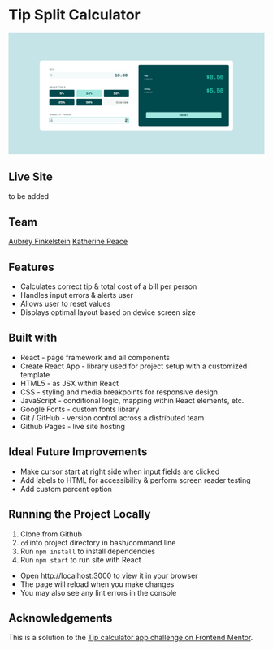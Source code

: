 # Tip Split Calculator

![screenshot](./public/screenshot.png "project screenshot")

## Live Site

to be added

## Team

[Aubrey Finkelstein](https://github.com/a-fink)
[Katherine Peace](https://github.com/ktpeace)

## Features

- Calculates correct tip & total cost of a bill per person
- Handles input errors & alerts user
- Allows user to reset values
- Displays optimal layout based on device screen size

## Built with

- React - page framework and all components
- Create React App - library used for project setup with a customized template
- HTML5 - as JSX within React
- CSS - styling and media breakpoints for responsive design
- JavaScript - conditional logic, mapping within React elements, etc.
- Google Fonts - custom fonts library
- Git / GitHub - version control across a distributed team
- Github Pages - live site hosting

## Ideal Future Improvements

- Make cursor start at right side when input fields are clicked
- Add labels to HTML for accessibility & perform screen reader testing
- Add custom percent option

## Running the Project Locally

1. Clone from Github
2. `cd` into project directory in bash/command line
3. Run `npm install` to install dependencies
4. Run `npm start` to run site with React

- Open http://localhost:3000 to view it in your browser
- The page will reload when you make changes
- You may also see any lint errors in the console

## Acknowledgements

This is a solution to the [Tip calculator app challenge on Frontend Mentor](https://www.frontendmentor.io/challenges/tip-calculator-app-ugJNGbJUX).
